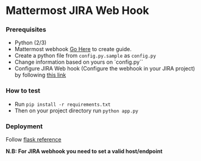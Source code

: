 # Mattermost JIRA Web Hook

### Prerequisites
 - Python (2/3)
 - Mattermost webhook [Go Here](https://docs.mattermost.com/developer/webhooks-incoming.html#) to create guide.
 - Create a python file from `config.py.sample` as `config.py`
 - Change information based on yours on `config.py``
 - Configure JIRA Web hook (Configure the webhook in your JIRA project) by following [this link](https://docs.mattermost.com/integrations/jira.html#configure-the-webhook-in-your-jira-project)
### How to test
- Run `pip install -r requirements.txt`
- Then on your project directory run `python app.py`

### Deployment 
Follow [flask reference](http://flask.pocoo.org/docs/dev/tutorial/deploy/)

**N.B: For JIRA webhook you need to set a valid host/endpoint**
